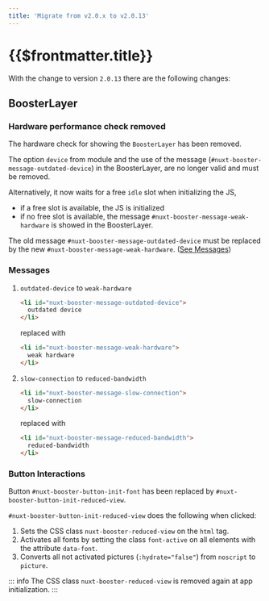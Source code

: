 ```yaml
---
title: 'Migrate from v2.0.x to v2.0.13'
---
```


# {{$frontmatter.title}}

With the change to version `2.0.13` there are the following changes:

## BoosterLayer

### Hardware performance check removed

The hardware check for showing the `BoosterLayer` has been removed.

The option `device` from module and the use of the message (`#nuxt-booster-message-outdated-device`) in the BoosterLayer, are no longer valid and must be removed.

Alternatively, it now waits for a free `idle` slot when initializing the JS,

- if a free slot is available, the JS is initialized
- if no free slot is available, the message `#nuxt-booster-message-weak-hardware` is showed in the BoosterLayer.

The old message `#nuxt-booster-message-outdated-device` must be replaced by the new `#nuxt-booster-message-weak-hardware`. ([See Messages](#messages))

### Messages

1. `outdated-device` to `weak-hardware`

    ```html
    <li id="nuxt-booster-message-outdated-device">
      outdated device
    </li>
    ```

    replaced with

    ```html
    <li id="nuxt-booster-message-weak-hardware">
      weak hardware
    </li>
    ```

2. `slow-connection` to `reduced-bandwidth`

    ```html
    <li id="nuxt-booster-message-slow-connection">
      slow-connection
    </li>
    ```

    replaced with

    ```html
    <li id="nuxt-booster-message-reduced-bandwidth">
      reduced-bandwidth
    </li>
    ```

### Button Interactions

Button `#nuxt-booster-button-init-font` has been replaced by `#nuxt-booster-button-init-reduced-view`.

`#nuxt-booster-button-init-reduced-view` does the following when clicked:

1. Sets the CSS class `nuxt-booster-reduced-view` on the `html` tag.
2. Activates all fonts by setting the class `font-active` on all elements with the attribute `data-font`.
3. Converts all not activated pictures (`:hydrate="false"`) from `noscript` to `picture`.

::: info
The CSS class `nuxt-booster-reduced-view` is removed again at app initialization.
:::
